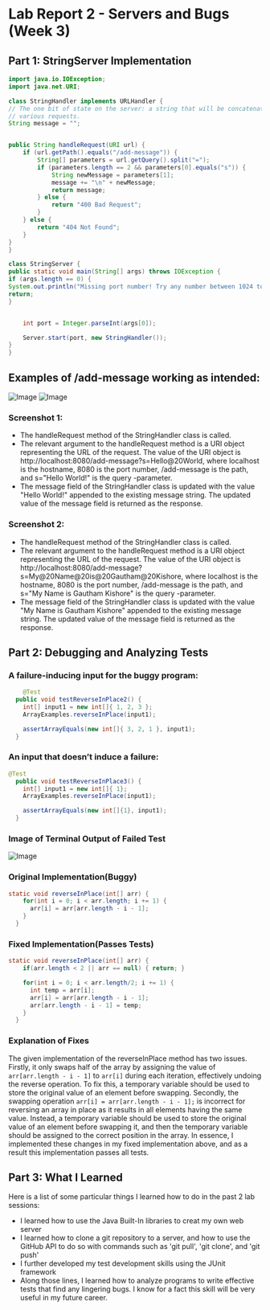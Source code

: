 # Lab Report 2 - Servers and Bugs (Week 3)

## Part 1: StringServer Implementation
```java
import java.io.IOException;
import java.net.URI;

class StringHandler implements URLHandler {
// The one bit of state on the server: a string that will be concatenated by
// various requests.
String message = "";


public String handleRequest(URI url) {
    if (url.getPath().equals("/add-message")) {
        String[] parameters = url.getQuery().split("=");
        if (parameters.length == 2 && parameters[0].equals("s")) {
            String newMessage = parameters[1];
            message += "\n" + newMessage;
            return message;
        } else {
            return "400 Bad Request";
        }
    } else {
        return "404 Not Found";
    }
}
}

class StringServer {
public static void main(String[] args) throws IOException {
if (args.length == 0) {
System.out.println("Missing port number! Try any number between 1024 to 49151");
return;
}


    int port = Integer.parseInt(args[0]);

    Server.start(port, new StringHandler());
}
}
```
## Examples of /add-message working as intended:


![Image](https://user-images.githubusercontent.com/58676663/233942503-8500772e-1aa3-484b-8a3d-2921e551d50b.png)
![Image](https://user-images.githubusercontent.com/58676663/233942827-7bcb3c39-cb38-4669-b565-a58b59b91936.png)

### Screenshot 1:
- The handleRequest method of the StringHandler class is called.
- The relevant argument to the handleRequest method is a URI object representing the URL of the request. The value of the URI object is http://localhost:8080/add-message?s=Hello@20World, where localhost is the hostname, 8080 is the port number, /add-message is the path, and s="Hello World!" is the query -parameter.
- The message field of the StringHandler class is updated with the value "Hello World!" appended to the existing message string. The updated value of the message field is returned as the response.

### Screenshot 2:
- The handleRequest method of the StringHandler class is called.
- The relevant argument to the handleRequest method is a URI object representing the URL of the request. The value of the URI object is http://localhost:8080/add-message?s=My@20Name@20is@20Gautham@20Kishore, where localhost is the hostname, 8080 is the port number, /add-message is the path, and s="My Name is Gautham Kishore" is the query -parameter.
- The message field of the StringHandler class is updated with the value "My Name is Gautham Kishore" appended to the existing message string. The updated value of the message field is returned as the response.



## Part 2: Debugging and Analyzing Tests

### A failure-inducing input for the buggy program:
```java
    @Test
  public void testReverseInPlace2() {
    int[] input1 = new int[]{ 1, 2, 3 };
    ArrayExamples.reverseInPlace(input1);

    assertArrayEquals(new int[]{ 3, 2, 1 }, input1);
  } 
```

### An input that doesn’t induce a failure:
```java
@Test
  public void testReverseInPlace3() {
    int[] input1 = new int[]{ 1};
    ArrayExamples.reverseInPlace(input1);

    assertArrayEquals(new int[]{1}, input1);
  }
```
### Image of Terminal Output of Failed Test
![Image](https://user-images.githubusercontent.com/58676663/234128409-6efde721-cafe-436a-880d-2519dd4985eb.png)


### Original Implementation(Buggy)
```java
static void reverseInPlace(int[] arr) {
    for(int i = 0; i < arr.length; i += 1) {
      arr[i] = arr[arr.length - i - 1];
    }
  }
```
### Fixed Implementation(Passes Tests)
```java
static void reverseInPlace(int[] arr) {
    if(arr.length < 2 || arr == null) { return; }

    for(int i = 0; i < arr.length/2; i += 1) {
      int temp = arr[i];
      arr[i] = arr[arr.length - i - 1];
      arr[arr.length - i - 1] = temp;
    }
  }
```

### Explanation of Fixes
The given implementation of the reverseInPlace method has two issues. Firstly, it only swaps half of the array by assigning the value of `arr[arr.length - i - 1]` to `arr[i]` during each iteration, effectively undoing the reverse operation. To fix this, a temporary variable should be used to store the original value of an element before swapping. Secondly, the swapping operation `arr[i] = arr[arr.length - i - 1];` is incorrect for reversing an array in place as it results in all elements having the same value. Instead, a temporary variable should be used to store the original value of an element before swapping it, and then the temporary variable should be assigned to the correct position in the array. In essence, I implemented these changes in my fixed implementation above, and as a result this implementation passes all tests.



## Part 3: What I Learned
Here is a list of some particular things I learned how to do in the past 2 lab sessions:
- I learned how to use the Java Built-In libraries to creat my own web server
- I learned how to clone a git repository to a server, and how to use the GitHub API to do so with commands such as 'git pull', 'git clone', and 'git push'
- I further developed my test development skills using the JUnit framework
- Along those lines, I learned how to analyze programs to write effective tests that find any lingering bugs. I know for a fact this skill will be very useful in my future career.
